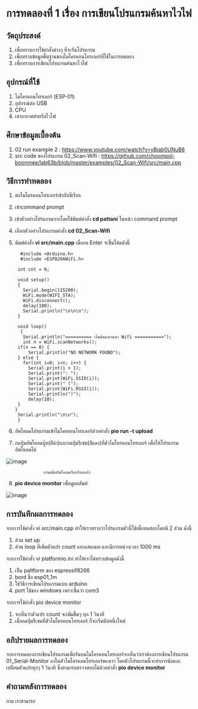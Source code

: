 # การทดลองที่ 1 เรื่อง การเขียนโปรแกรมค้นหาไวไฟ

## วัตถุประสงค์
1. เพื่อทราบการใช้คำสั่งต่างๆ ที่จะรันโปรแกรม
2. เพื่อทราบข้อมูลพื้นฐานของไมโครคอนโทรเลอร์ที่ใช้ในการทดลอง
3. เพื่อทราบการเขียนโปรแกรมค้นหาไวไฟ

## อุปกรณ์ที่ใช้
1. ไมโครคอนโทรเลอร์ (ESP-01)
2. อุปกรณ์ต่อ USB 
3. CPU
4. เสาอากาศสำหรับไวไฟ

## ศึกษาข้อมูลเบื้องต้น
1. 02 run example 2 : https://www.youtube.com/watch?v=yBjab0UNuB8
2. src code ของโปรแกรม 02_Scan-Wifi : https://github.com/choompol-boonmee/lab63b/blob/master/examples/02_Scan-Wifi/src/main.cpp

## วิธีการทำทดลอง
1. ต่อไมโครคอนโทรเลอร์เข้ากับซีเรียล
2. เข้าcommand prompt
3. เข้าตัวอย่างโปรแกรมจากโดยใช้พิมพ์คำสั่ง **cd pattani** ในหน้า command prompt
4. เลือกตัวอย่างโปรแกรมคำสั่ง **cd 02_Scan-Wifi**
5. พิมพ์คำสั่ง **vi src/main.cpp** เมื่อกด Enter จะขึ้นโค้ดดังนี้


    
         #include <Arduino.h>
         #include <ESP8266WiFi.h>

        int cnt = 0;

        void setup()
        {
	      Serial.begin(115200);
	      WiFi.mode(WIFI_STA);
	      WiFi.disconnect();
	      delay(100);
	      Serial.println("\n\n\n");
        }

        void loop()
         {
	      Serial.println("========== เริ่มต้นแสกนหา Wifi ===========");
	      int n = WiFi.scanNetworks();
	    if(n == 0) {
		    Serial.println("NO NETWORK FOUND");
	    } else {
		  for(int i=0; i<n; i++) {
			Serial.print(i + 1);
			Serial.print(": ");
			Serial.print(WiFi.SSID(i));
			Serial.print(" (");
			Serial.print(WiFi.RSSI(i));
			Serial.println(")");
			delay(10);
		}
	   }
	    Serial.println("\n\n");
        }


6. อัพโหลดโปรแกรมเข้าไมโครคอนโทรเลอร์ด้วยคำสั่ง **pio run -t upload** 
7. กดปุ่มอัพโหลดบู๊ท(สีดำ)และกดปุ่มรีเซต(สีแดง)ที่ตัวไมโครคอนโทรเลอร์ เพื่อให้โปรแกรมอัพโหลดได้







![image](https://user-images.githubusercontent.com/80879772/111913390-807ce000-8aa0-11eb-8585-8212565d4ff0.png)
											
                  ภาพเมื่ออัพโหลดเรียบร้อยแล้ว

8. **pio device monitor** เพื่อดูผลลัพท์





![image](https://user-images.githubusercontent.com/80879772/111913459-be7a0400-8aa0-11eb-8b18-52afd68525b4.png)


      
      


## การบันทึกผลการทดลอง
จากการใช้คำสั่ง vi src/main.cpp ทำให้เราทราบว่าโปรแกรมตัวนี้ใช้เพื่อทดสอบโดยมี 2 ส่วน ดังนี้
1. ส่วน set up 
2. ส่วน loop
      ที่เพิ่มตัวแปร count และแสดงผล และมีการหน่วงเวลา 1000 ms

จากการใช้คำสั่ง vi platformio.ini ทำให้เราได้ทราบข้อมูลดังนี้
1. เป็น paltform ของ espressif8266                   
2. bord ชื่อ esp01_1m
3. ใช้วิธีการเขียนโปรแกรมแบบ arduino
4. port ใช้ของ windows เพราะขึ้นว่า com3

จากการใช้คำสั่ง pio device monitor 
1. จะเห็นว่าตัวแปร count จะเพิ่มขึ้นๆ ทุก 1 วินาที 
2. เมื่อกดปุ่มรีเซตที่ตัวไมโครคอนโทรเลอร์ ก็จะเริ่มนับหนึ่งใหม่
## อภิปรายผลการทดลอง
จากการทดลองการเขียนโปรแกรมเพื่อรันบนไมโครคอนโทรเลอร์จะเห็นว่าเราต้องการเขียนโปรแกรม 01_Serial-Monitor ลงในตัวไมโครคอนโทรเลอร์ของเรา โดยตัวโปรแกรมนี้จะทำการนับและเปลี่ยนตัวแปรทุกๆ 1 วินาที ซึ่งสามารถตรวจสอบได้ด้วยคำสั่ง **pio device monitor**
## คำถามหลังการทดลอง
ถาม เราสามารถ

